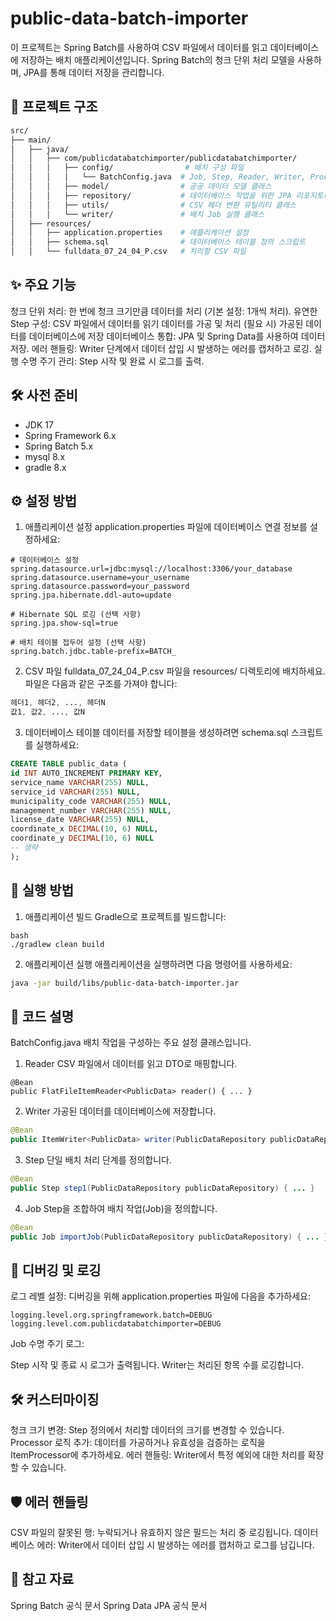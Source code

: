 # public-data-batch-importer

이 프로젝트는 Spring Batch를 사용하여 CSV 파일에서 데이터를 읽고 데이터베이스에 저장하는 배치 애플리케이션입니다. Spring Batch의 청크 단위 처리 모델을 사용하며, JPA를 통해 데이터 저장을 관리합니다.

## 📂 프로젝트 구조
```bash
src/
├── main/
│   ├── java/
│   │   ├── com/publicdatabatchimporter/publicdatabatchimporter/
│   │   │   ├── config/                # 배치 구성 파일
│   │   │   │   └── BatchConfig.java  # Job, Step, Reader, Writer, Processor 설정
│   │   │   ├── model/                # 공공 데이터 모델 클래스
│   │   │   ├── repository/           # 데이터베이스 작업을 위한 JPA 리포지토리
│   │   │   ├── utils/                # CSV 헤더 변환 유틸리티 클래스
│   │   │   └── writer/               # 배치 Job 실행 클래스
│   ├── resources/
│   │   ├── application.properties    # 애플리케이션 설정
│   │   ├── schema.sql                # 데이터베이스 테이블 정의 스크립트
│   │   └── fulldata_07_24_04_P.csv   # 처리할 CSV 파일
```

## ✨ 주요 기능

청크 단위 처리: 한 번에 청크 크기만큼 데이터를 처리 (기본 설정: 1개씩 처리).
유연한 Step 구성:
CSV 파일에서 데이터를 읽기
데이터를 가공 및 처리 (필요 시)
가공된 데이터를 데이터베이스에 저장
데이터베이스 통합:
JPA 및 Spring Data를 사용하여 데이터 저장.
에러 핸들링:
Writer 단계에서 데이터 삽입 시 발생하는 에러를 캡처하고 로깅.
실행 수명 주기 관리:
Step 시작 및 완료 시 로그를 출력.

## 🛠️ 사전 준비

- JDK 17
- Spring Framework 6.x
- Spring Batch 5.x
- mysql 8.x
- gradle 8.x

## ⚙️ 설정 방법
1. 애플리케이션 설정
   application.properties 파일에 데이터베이스 연결 정보를 설정하세요:

```properties
# 데이터베이스 설정
spring.datasource.url=jdbc:mysql://localhost:3306/your_database
spring.datasource.username=your_username
spring.datasource.password=your_password
spring.jpa.hibernate.ddl-auto=update

# Hibernate SQL 로깅 (선택 사항)
spring.jpa.show-sql=true

# 배치 테이블 접두어 설정 (선택 사항)
spring.batch.jdbc.table-prefix=BATCH_
```

2. CSV 파일
   fulldata_07_24_04_P.csv 파일을 resources/ 디렉토리에 배치하세요. 파일은 다음과 같은 구조를 가져야 합니다:

```mathematica
헤더1, 헤더2, ..., 헤더N
값1, 값2, ..., 값N
```

3. 데이터베이스 테이블
   데이터를 저장할 테이블을 생성하려면 schema.sql 스크립트를 실행하세요:

```sql
CREATE TABLE public_data (
id INT AUTO_INCREMENT PRIMARY KEY,
service_name VARCHAR(255) NULL,
service_id VARCHAR(255) NULL,
municipality_code VARCHAR(255) NULL,
management_number VARCHAR(255) NULL,
license_date VARCHAR(255) NULL,
coordinate_x DECIMAL(10, 6) NULL,
coordinate_y DECIMAL(10, 6) NULL
-- 생략
);
```

## 🚀 실행 방법

1. 애플리케이션 빌드
   Gradle으로 프로젝트를 빌드합니다:
```
bash
./gradlew clean build
```

2. 애플리케이션 실행
   애플리케이션을 실행하려면 다음 명령어를 사용하세요:

```bash
java -jar build/libs/public-data-batch-importer.jar
```

## 📝 코드 설명

BatchConfig.java
배치 작업을 구성하는 주요 설정 클래스입니다.

1. Reader
   CSV 파일에서 데이터를 읽고 DTO로 매핑합니다.

```ava
@Bean
public FlatFileItemReader<PublicData> reader() { ... }
```

2. Writer
   가공된 데이터를 데이터베이스에 저장합니다.

```java
@Bean
public ItemWriter<PublicData> writer(PublicDataRepository publicDataRepository) { ... }
```

3. Step
   단일 배치 처리 단계를 정의합니다.

```java
@Bean
public Step step1(PublicDataRepository publicDataRepository) { ... }
```

4. Job
   Step을 조합하여 배치 작업(Job)을 정의합니다.

```java
@Bean
public Job importJob(PublicDataRepository publicDataRepository) { ... }
```

## 🐞 디버깅 및 로깅

로그 레벨 설정: 디버깅을 위해 application.properties 파일에 다음을 추가하세요:

```properties
logging.level.org.springframework.batch=DEBUG
logging.level.com.publicdatabatchimporter=DEBUG
```

Job 수명 주기 로그:

Step 시작 및 종료 시 로그가 출력됩니다.
Writer는 처리된 항목 수를 로깅합니다.

## 🛠️ 커스터마이징

청크 크기 변경: Step 정의에서 처리할 데이터의 크기를 변경할 수 있습니다.
Processor 로직 추가: 데이터를 가공하거나 유효성을 검증하는 로직을 ItemProcessor에 추가하세요.
에러 핸들링: Writer에서 특정 예외에 대한 처리를 확장할 수 있습니다.

## 🛡️ 에러 핸들링

CSV 파일의 잘못된 행: 누락되거나 유효하지 않은 필드는 처리 중 로깅됩니다.
데이터베이스 에러: Writer에서 데이터 삽입 시 발생하는 에러를 캡처하고 로그를 남깁니다.

## 📖 참고 자료

Spring Batch 공식 문서
Spring Data JPA 공식 문서

